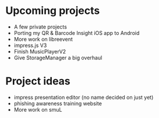# Upcoming projects
- A few private projects
- Porting my QR & Barcode Insight iOS app to Android
- More work on libreevent
- impress.js V3
- Finish MusicPlayerV2
- Give StorageManager a big overhaul


# Project ideas
- impress presentation editor (no name decided on just yet)
- phishing awareness training website
- More work on smuL
